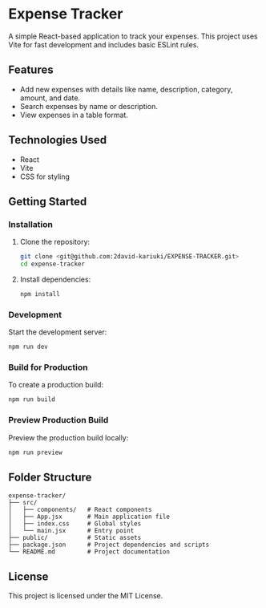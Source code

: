 # Expense Tracker

A simple React-based application to track your expenses. This project uses Vite for fast development and includes basic ESLint rules.

## Features

- Add new expenses with details like name, description, category, amount, and date.
- Search expenses by name or description.
- View expenses in a table format.

## Technologies Used

- React
- Vite
- CSS for styling

## Getting Started

### Installation

1. Clone the repository:
    ```bash
    git clone <git@github.com:2david-kariuki/EXPENSE-TRACKER.git>
    cd expense-tracker
    ```

2. Install dependencies:
    ```bash
    npm install
    ```

### Development

Start the development server:
```bash
npm run dev
```

### Build for Production

To create a production build:
```bash
npm run build
```

### Preview Production Build

Preview the production build locally:
```bash
npm run preview
```

## Folder Structure

```
expense-tracker/
├── src/
│   ├── components/   # React components
│   ├── App.jsx       # Main application file
│   ├── index.css     # Global styles
│   └── main.jsx      # Entry point
├── public/           # Static assets
├── package.json      # Project dependencies and scripts
└── README.md         # Project documentation
```

## License

This project is licensed under the MIT License.